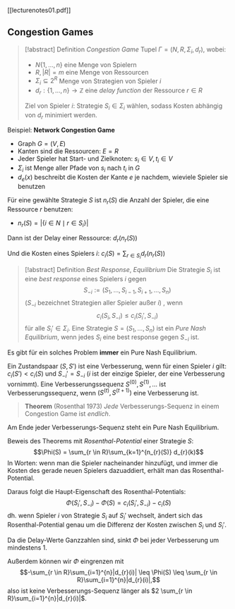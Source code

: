 [[lecturenotes01.pdf]]
## Congestion Games

> [!abstract] Definition *Congestion Game*
> Tupel $\Gamma = (N,R,\Sigma_{i}, d_{r})$, wobei:
> - $N \{ 1,\dots,n \}$ eine Menge von Spielern
> - $R, |R|=m$ eine Menge von Ressourcen
> - $\Sigma_{i} \subseteq 2^{R}$ Menge von Strategien von Spieler $i$
> - $d_{r} : \{ 1,\dots,n \} \to \mathbb{Z}$ eine *delay function* der Ressource $r \in R$
> 
> Ziel von Spieler $i$: Strategie $S_{i} \in \Sigma_{i}$ wählen, sodass Kosten abhängig von $d_{r}$ minimiert werden.

Beispiel: **Network Congestion Game**
- Graph $G=(V,E)$
- Kanten sind die Ressourcen: $E = R$
- Jeder Spieler hat Start- und Zielknoten: $s_{i} \in V, t_{i} \in V$
- $\Sigma_{i}$ ist Menge aller Pfade von $s_{i}$ nach $t_{i}$ in $G$
- $d_{e}(x)$ beschreibt die Kosten der Kante $e$ je nachdem, wieviele Spieler sie benutzen

Für eine gewählte Strategie $S$ ist $n_{r}(S)$ die Anzahl der Spieler, die eine Ressource $r$ benutzen:
- $n_{r}(S) = | \{ i \in N \mid r \in S_{i} \}|$

Dann ist der Delay einer Ressource: $d_{r}(n_{r}(S))$

Und die Kosten eines Spielers $i$: $c_{i}(S) = \sum_{r \in S_{i}}d_{r}(n_{r}(S))$

> [!abstract] Definition *Best Response*, *Equilibrium*
> Die Strategie $S_{i}$ ist eine *best response* eines Spielers $i$ gegen $$S_{-i} := (S_1, \dots , S_{i-1},S_{i+1}, \dots, S_{n})$$ ($S_{-i}$ bezeichnet Strategien aller Spieler außer $i$) , wenn $$c_{i}(S_{i}, S_{-i}) \leq c_{i}(S_{i}',S_{-i})$$ für alle $S_{i}' \in \Sigma_{i}.$
> Eine Strategie $S=(S_{1},\dots,S_{n})$ ist ein *Pure Nash Equilibrium*, wenn jedes $S_{i}$ eine best response gegen $S_{-i}$ ist.

Es gibt für ein solches Problem **immer** ein Pure Nash Equilibrium.

Ein Zustandspaar $(S,S')$ ist eine Verbesserung, wenn für einen Spieler $i$ gilt: $c_{i}(S') < c_{i}(S)$ und $S_{-i}'=S_{-i}$ ($i$ ist der einzige Spieler, der eine Verbesserung vornimmt).
Eine Verbesserungssequenz $S^{(0)}, S^{(1)}, \dots$ ist Verbesserungssequenz, wenn $(S^{(t)}, S^{(t+1)})$ eine Verbesserung ist.

> **Theorem** (Rosenthal 1973)
> *Jede* Verbesserungs-Sequenz in einem Congestion Game ist *endlich*.

Am Ende jeder Verbesserungs-Sequenz steht ein Pure Nash Equilibrium.

Beweis des Theorems mit *Rosenthal-Potential* einer Strategie $S$: $$\Phi(S) = \sum_{r \in R}\sum_{k=1}^{n_{r}(S)} d_{r}(k)$$
In Worten: wenn man die Spieler nacheinander hinzufügt, und immer die Kosten des gerade neuen Spielers dazuaddiert, erhält man das Rosenthal-Potential.

Daraus folgt die Haupt-Eigenschaft des Rosenthal-Potentials: $$\Phi(S_{i}', S_{-i})-\Phi(S) = c_{i}(S_{i}', S_{-i}) - c_{i}(S)$$ dh. wenn Spieler $i$ von Strategie $S_{i}$ auf $S_{i}'$ wechselt, ändert sich das Rosenthal-Potential genau um die Differenz der Kosten zwischen $S_{i}$ und $S_{i}'$.

Da die Delay-Werte Ganzzahlen sind, sinkt $\Phi$ bei jeder Verbesserung um mindestens 1.

Außerdem können wir $\Phi$ eingrenzen mit $$-\sum_{r \in R}\sum_{i=1}^{n}|d_{r}(i)| \leq \Phi(S) \leq \sum_{r \in R}\sum_{i=1}^{n}|d_{r}(i)|,$$
also ist keine Verbesserungs-Sequenz länger als $2 \sum_{r \in R}\sum_{i=1}^{n}|d_{r}(i)|$.